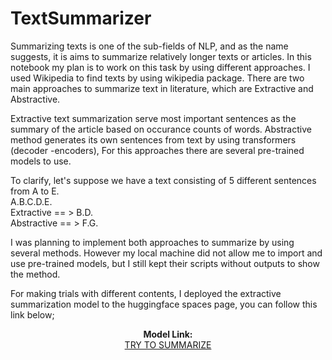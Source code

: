 # TextSummarizer


Summarizing texts is one of the sub-fields of NLP, and as the name suggests, it is aims to summarize relatively longer texts or articles. In this notebook my plan is to work on this task by using different approaches. I used Wikipedia to find texts by using wikipedia package. There are two main approaches to summarize text in literature, which are Extractive and Abstractive.

Extractive text summarization serve most important sentences as the summary of the article based on occurance counts of words.
Abstractive method generates its own sentences from text by using transformers (decoder -encoders), For this approaches there are several pre-trained models to use. 

To clarify, let's suppose we have a text consisting of 5 different sentences from A to E.<br>
A.B.C.D.E.<br>
Extractive == > B.D.<br>
Abstractive == > F.G.<br>

I was planning to implement both approaches to summarize by using several methods. However my local machine did not allow me to import and use pre-trained models, but I still kept their scripts without outputs to show the method. 

For making trials with different contents, I deployed the extractive summarization model to the huggingface spaces page, you can follow this link below;

<p align="center">
  <b>Model Link:</b><br>
  <a href="https://huggingface.co/spaces/Burcin/ExtractiveSummarizer">TRY TO SUMMARIZE</a> 
</p>
